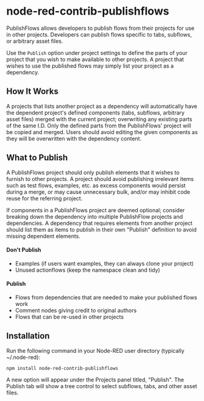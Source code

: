 # node-red-contrib-publishflows
PublishFlows allows developers to publish flows from their projects for use
in other projects. Developers can publish flows specific to tabs, subflows, or
arbitrary asset files.

Use the `Publish` option under project settings to define the parts of your
project that you wish to make available to other projects. A project that wishes
to use the published flows may simply list your project as a dependency.

## How It Works
A projects that lists another project as a dependency will automatically have
the dependent project's defined components (tabs, subflows, arbitrary asset
files) merged with the current project; overwriting any existing parts of the
same I.D. Only the defined parts from the PublishFlows' project will be copied
and merged. Users should avoid editing the given components as they will be
overwritten with the dependency content.

## What to Publish
A PublishFlows project should only publish elements that it wishes to furnish to
other projects. A project should avoid publishing irrelevant items such as test
flows, examples, etc. as excess components would persist during a merge, or may
cause unnecessary bulk, and/or may inhibit code reuse for the referring project.

If components in a PublishFlows project are deemed optional; consider breaking
down the dependency into multiple PublishFlow projects and dependencies. A
dependency that requires elements from another project should list them as items
to publish in their own "Publish" definition to avoid missing dependent elements.

#### Don't Publish
* Examples (if users want examples, they can always clone your project)
* Unused actionflows (keep the namespace clean and tidy)

#### Publish
* Flows from dependencies that are needed to make your published flows work
* Comment nodes giving credit to original authors
* Flows that can be re-used in other projects

## Installation
Run the following command in your Node-RED user directory (typically ~/.node-red):

    npm install node-red-contrib-publishflows

A new option will appear under the Projects panel titled, "Publish". The Publish
tab will show a tree control to select subflows, tabs, and other asset files.
